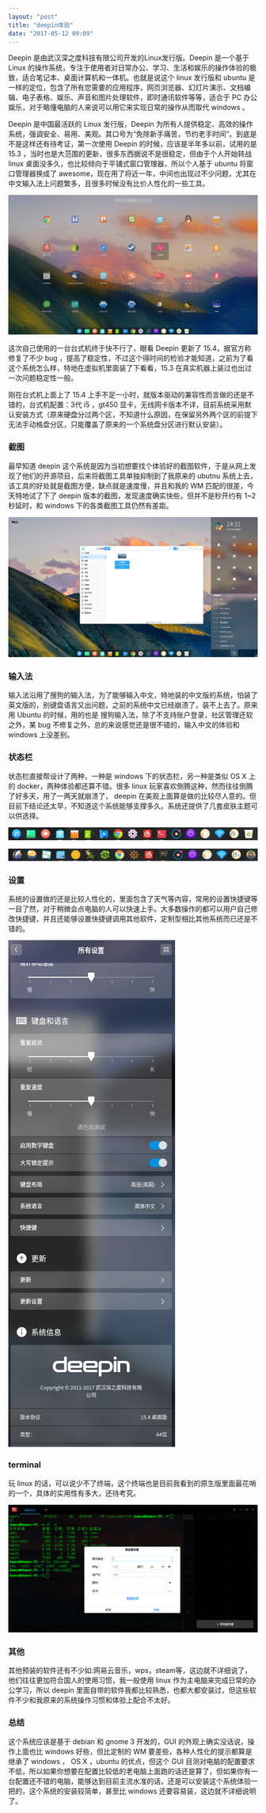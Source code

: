 ```yaml
---
layout: "post"
title: "deepin体验"
date: "2017-05-12 09:09"
---
```


Deepin 是由武汉深之度科技有限公司开发的Linux发行版。Deepin 是一个基于 Linux 的操作系统，专注于使用者对日常办公、学习、生活和娱乐的操作体验的极致，适合笔记本、桌面计算机和一体机。也就是说这个 linux 发行版和 ubuntu 是一样的定位，包含了所有您需要的应用程序，网页浏览器、幻灯片演示、文档编辑、电子表格、娱乐、声音和图片处理软件，即时通讯软件等等，适合于 PC 办公娱乐，对于略懂电脑的人来说可以用它来实现日常的操作从而取代 windows 。

Deepin 是中国最活跃的 Linux 发行版，Deepin 为所有人提供稳定、高效的操作系统，强调安全、易用、美观。其口号为“免除新手痛苦，节约老手时间”。到底是不是这样还有待考证，第一次使用 Deepin 的时候，应该是半年多以前，试用的是 15.3 ，当时也是大范围的更新，很多东西据说不是很稳定，但由于个人开始转战 linux 桌面没多久，也比较倾向于平铺式窗口管理器，所以个人基于 ubuntu 将窗口管理器换成了 awesome，现在用了将近一年，中间也出现过不少问题，尤其在中文输入法上问题繁多，且很多时候没有比价人性化的一些工具。

![](https://raw.githubusercontent.com/noparkinghere/noparkinghere.github.io/master/img/2017-05-12-deepin体验/1.png)

这次自己使用的一台台式机终于快不行了，眼看 Deepin 更新了 15.4，据官方称修复了不少 bug ，提高了稳定性，不过这个得时间的检验才能知道，之前为了看这个系统怎么样，特地在虚拟机里面装了下看看，15.3 在真实机器上装过也出过一次问题稳定性一般。

刚在台式机上面上了 15.4 上手不足一小时，就版本驱动的兼容性而言做的还是不错的，台式机配置：3代 i5 ，gt450 显卡，无线网卡版本不详，目前系统采用默认安装方式（原来硬盘分过两个区，不知道什么原因，在保留另外两个区的前提下无法手动格盘分区，只能覆盖了原来的一个系统盘分区进行默认安装）。

### 截图

最早知道 deepin 这个系统是因为当初想要找个体验好的截图软件，于是从网上发现了他们的开源项目，后来将截图工具单独抑制到了我原来的 ubutnu 系统上去，该工具的好处就是截图方便，缺点就是速度慢，并且和我的 WM 匹配的很差，今天特地试了下了 deepin 版本的截图，发现速度确实快些，但并不是秒开约有 1~2 秒延时，和 windows 下的各类截图工具仍然有差距。


![](https://raw.githubusercontent.com/noparkinghere/noparkinghere.github.io/master/img/2017-05-12-deepin体验/2.png)

### 输入法

输入法沿用了搜狗的输入法，为了能够输入中文，特地装的中文版的系统，怕装了英文版的，别键盘语言又出问题，之前的系统中文已经崩溃了，装不上去了。原来用 Ubuntu 的时候，用的也是 搜狗输入法，除了不支持账户登录，社区管理还软之外，某 bug 不修复之外，总的来说感觉还是很不错的，输入中文的体验和 windows 上没差别。

### 状态栏

状态栏直接帮设计了两种，一种是 windows 下的状态栏，另一种是类似 OS X 上的 docker，两种体验都还算不错。很多 linux 玩家喜欢倒腾这种，然而往往倒腾了好多天，用了一两天就崩溃了， deepin 在美观上面算是做的比较尽人意的。但目前下结论还太早，不知道这个系统能够支撑多久。系统还提供了几套皮肤主题可以供选择。


![](https://raw.githubusercontent.com/noparkinghere/noparkinghere.github.io/master/img/2017-05-12-deepin体验/3.png)

![](https://raw.githubusercontent.com/noparkinghere/noparkinghere.github.io/master/img/2017-05-12-deepin体验/4.png)



### 设置

系统的设置做的还是比较人性化的，里面包含了天气等内容，常用的设置快捷键等一目了然，对于稍微会点电脑的人可以快速上手。大多数操作的都可以用户自己修改快捷键，并且还能够设置快捷键调用其他软件，定制型相比其他系统而已还是不错的。

![](https://raw.githubusercontent.com/noparkinghere/noparkinghere.github.io/master/img/2017-05-12-deepin体验/5.png)

### terminal 

玩 linux 的话，可以说少不了终端，这个终端也是目前我看到的原生版里面最花哨的一个，具体的实用性有多大，还待考究。


![](https://raw.githubusercontent.com/noparkinghere/noparkinghere.github.io/master/img/2017-05-12-deepin体验/6.png)


### 其他

其他预装的软件还有不少如:网易云音乐，wps，steam等，这边就不详细说了，他们往往更加符合国人的使用习惯，我一般使用 linux 作为主电脑来完成日常的办公学习，所以 deepin 里面自带的软件我都比较熟悉，也都大都安装过，但这些软件不少和我原来的系统操作习惯和体验上配合不太好。

### 总结

这个系统应该是基于 debian 和 gnome 3 开发的，GUI 的外观上确实没话说，操作上面也比 windows 好些，但比定制的 WM 要差些，各种人性化的提示都算是继承了 windows ， OS X ，ubuntu 的优点，但这个 GUI 目测对电脑的配置要求不低，所以如果你想要在配置比较低的老电脑上面跑的话还是算了，但如果你有一台配置还不错的电脑，能够达到目前主流水准的话，还是可以安装这个系统体验一把的，这个系统的安装较简单，甚至比 windows 还要容易装，这边就不详细说明了。
